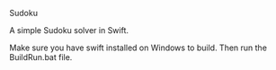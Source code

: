 Sudoku

A simple Sudoku solver in Swift.

Make sure you have swift installed on Windows to build.
Then run the BuildRun.bat file.